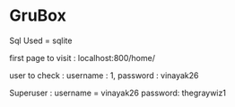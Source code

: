# GruBox

Sql Used = sqlite


first page to visit : localhost:800/home/


user to check : username : 1, password : vinayak26


Superuser : username = vinayak26 password: thegraywiz1
